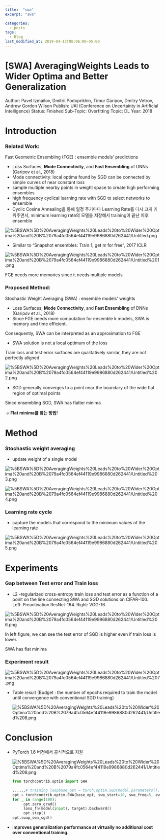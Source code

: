 ```yaml
---
title:  "swa"
excerpt: "swa"

categories:
  - posts
tags:
  - Blog
last_modified_at: 2019-04-13T08:06:00-05:00
---
```


# [SWA] AveragingWeights Leads to Wider Optima and Better Generalization

Author: Pavel Izmailov, Dmitrii Podoprikhin, Timur Garipov, Dmitry Vetrov, Andrew Gordon Wilson
Publish: UAI (Conference on Uncertainty in Artificial Intelligence)
Status: Finished
Sub-Topic: Overfitting
Topic: DL
Year: 2018

# Introduction

### Related Work:
Fast Geometric Ensembling (FGE) : ensemble models' predictions

- Loss Surfaces, **Mode Connectivity**, and **Fast Ensembling** of DNNs (Garipov et al., 2018)
- Mode connectivity: local optima found by SGD can be connected by simple curves of near constant loss
- sample multiple nearby points in weight space to create high performing ensembles
- high frequency cyclical learning rate with SGD to select networks to ensemble
- Cyclic Cosine Annealing을 통해 일정 주기마다 Learning Rate를 다시 크게 키워주면서, minimum learning rate의 모델을 저장해서 training이 끝난 이후 ensemble

![%5BSWA%5D%20AveragingWeights%20Leads%20to%20Wider%20Optima%20and%20B%2079a4fc0564ef44119e9986880d262441/Untitled.png](%5BSWA%5D%20AveragingWeights%20Leads%20to%20Wider%20Optima%20and%20B%2079a4fc0564ef44119e9986880d262441/Untitled.png)

- Similar to “Snapshot ensembles: Train 1, get m for free”, 2017 ICLR

![%5BSWA%5D%20AveragingWeights%20Leads%20to%20Wider%20Optima%20and%20B%2079a4fc0564ef44119e9986880d262441/Untitled%201.png](%5BSWA%5D%20AveragingWeights%20Leads%20to%20Wider%20Optima%20and%20B%2079a4fc0564ef44119e9986880d262441/Untitled%201.png)

FGE needs more memories since it needs multiple models

### Proposed Method:
Stochastic Weight Averaging (SWA) : ensemble models' weights

- Loss Surfaces, **Mode Connectivity**, and **Fast Ensembling** of DNNs (Garipov et al., 2018)
- Since FGE needs more computation for ensemble k models, SWA is memory and time efficient.

Consequently, SWA can be interpreted as an approximation to FGE

- SWA solution is not a local optimum of the loss

Train loss and test error surfaces are qualitatively similar, they are not perfectly aligned

![%5BSWA%5D%20AveragingWeights%20Leads%20to%20Wider%20Optima%20and%20B%2079a4fc0564ef44119e9986880d262441/Untitled%202.png](%5BSWA%5D%20AveragingWeights%20Leads%20to%20Wider%20Optima%20and%20B%2079a4fc0564ef44119e9986880d262441/Untitled%202.png)

- SGD generally converges to a point near the boundary of the wide ﬂat region of optimal points

Since ensembling SGD, SWA has flatter minima

→ **Flat minima를 찾는 방법!**

# Method

### Stochastic weight averaging

- update weight of a single model

![%5BSWA%5D%20AveragingWeights%20Leads%20to%20Wider%20Optima%20and%20B%2079a4fc0564ef44119e9986880d262441/Untitled%203.png](%5BSWA%5D%20AveragingWeights%20Leads%20to%20Wider%20Optima%20and%20B%2079a4fc0564ef44119e9986880d262441/Untitled%203.png)

![%5BSWA%5D%20AveragingWeights%20Leads%20to%20Wider%20Optima%20and%20B%2079a4fc0564ef44119e9986880d262441/Untitled%204.png](%5BSWA%5D%20AveragingWeights%20Leads%20to%20Wider%20Optima%20and%20B%2079a4fc0564ef44119e9986880d262441/Untitled%204.png)

### Learning rate cycle

- capture the models that correspond to the minimum values of the learning rate

![%5BSWA%5D%20AveragingWeights%20Leads%20to%20Wider%20Optima%20and%20B%2079a4fc0564ef44119e9986880d262441/Untitled%205.png](%5BSWA%5D%20AveragingWeights%20Leads%20to%20Wider%20Optima%20and%20B%2079a4fc0564ef44119e9986880d262441/Untitled%205.png)

# Experiments

### Gap between Test error and Train loss

- L2 -regularized cross-entropy train loss and test error as a function of a point on the line connecting SWA and  SGD  solutions  on CIFAR-100.  
Left:  Preactivation  ResNet-164.   Right:  VGG-16.

![%5BSWA%5D%20AveragingWeights%20Leads%20to%20Wider%20Optima%20and%20B%2079a4fc0564ef44119e9986880d262441/Untitled%206.png](%5BSWA%5D%20AveragingWeights%20Leads%20to%20Wider%20Optima%20and%20B%2079a4fc0564ef44119e9986880d262441/Untitled%206.png)

In left figure, we can see the test error of SGD is higher even if train loss is lower.

SWA has flat minima

### Experiment result

![%5BSWA%5D%20AveragingWeights%20Leads%20to%20Wider%20Optima%20and%20B%2079a4fc0564ef44119e9986880d262441/Untitled%207.png](%5BSWA%5D%20AveragingWeights%20Leads%20to%20Wider%20Optima%20and%20B%2079a4fc0564ef44119e9986880d262441/Untitled%207.png)

- Table result (Budget : the number of epochs required to train the model until convergence with conventional SGD training)

    ![%5BSWA%5D%20AveragingWeights%20Leads%20to%20Wider%20Optima%20and%20B%2079a4fc0564ef44119e9986880d262441/Untitled%208.png](%5BSWA%5D%20AveragingWeights%20Leads%20to%20Wider%20Optima%20and%20B%2079a4fc0564ef44119e9986880d262441/Untitled%208.png)

# Conclusion

- PyTorch 1.6 버전에서 공식적으로 지원

    ![%5BSWA%5D%20AveragingWeights%20Leads%20to%20Wider%20Optima%20and%20B%2079a4fc0564ef44119e9986880d262441/Untitled%209.png](%5BSWA%5D%20AveragingWeights%20Leads%20to%20Wider%20Optima%20and%20B%2079a4fc0564ef44119e9986880d262441/Untitled%209.png)

    ```python
    from torchcontrib.optim import SWA

    ......# training loopbase_opt = torch.optim.SGD(model.parameters(), lr=0.1)
    opt = torchcontrib.optim.SWA(base_opt, swa_start=10, swa_freq=5, swa_lr=0.05)
    for _ in range(100):
         opt.zero_grad()
         loss_fn(model(input), target).backward()
         opt.step()
    opt.swap_swa_sgd()
    ```

- i**mproves generalization performance at virtually no additional cost over conventional training.**
